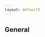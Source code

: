 ```yaml
---
layout: default2
---
```

## General


<svg id="myplot" width="800px" height="400px"></svg>
<svg id="scatter" width="800px" height="400px"></svg>
<svg id="groupedBox" width="800px" height="800px"></svg>
<script>
    //import * as Plot from "https://cdn.jsdelivr.net/npm/@observablehq/plot@0.6/+esm";
    bar_plot("js/alphabet.csv", "#myplot");
    box_plot("js/all_queries_domains_with_ranks_and_snapshots.csv", "#scatter", "h1 Word Count");
    grouped_box_plot("js/all_queries_domains_with_ranks_and_snapshots_small.csv", "#groupedBox", "h1 Word Count");
</script>